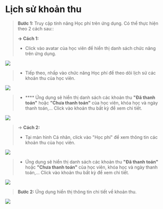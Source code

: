 # Lịch sử khoản thu

> **Bước 1:** Truy cập tính năng Học phí trên ứng dụng. Có thể thực hiện theo 2 cách sau::
>
> **-> Cách 1:**
>
> * Click vào avatar của học viên để hiển thị danh sách chức năng trên ứng dụng.

![](../.gitbook/assets/17.jpg)

> * Tiếp theo, nhấp vào chức năng Học phí để theo dõi lịch sử các khoản thu của học viên.

![](../.gitbook/assets/18.jpg)

> * &#x20;**** Ứng dụng sẽ hiển thị danh sách các khoản thu **"Đã thanh toán"** hoặc **"Chưa thanh toán"** của học viên, khóa học và ngày thanh toán,... Click vào khoản thu bất kỳ để xem chi tiết.

![](../.gitbook/assets/19.jpg)

> \-> **Cách 2:**&#x20;
>
> * Tại màn hình Cá nhân, click vào  "Học phí" để xem thông tin các khoản thu của học viên.

![](../.gitbook/assets/21.jpg)

> * Ứng dụng sẽ hiển thị danh sách các khoản thu **"Đã thanh toán"** hoặc **"Chưa thanh toán"** của học viên, khóa học và ngày thanh toán,... Click vào khoản thu bất kỳ để xem chi tiết.

![](<../.gitbook/assets/22 (2).jpg>)

> **Bước 2:** Ứng dụng hiển thị thông tin chi tiết về khoản thu.

![](../.gitbook/assets/20.jpg)

